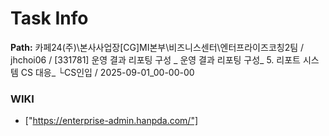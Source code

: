 # Task Info

**Path:** 카페24(주)\본사사업장\[CG]MI본부\비즈니스센터\엔터프라이즈코칭2팀 / jhchoi06 / [331781] 운영 결과 리포팅 구성 _ 운영 결과 리포팅 구성_ 5. 리포트 시스템 CS 대응_ └CS인입 / 2025-09-01_00-00-00

### WIKI
- ["https://enterprise-admin.hanpda.com/"]

